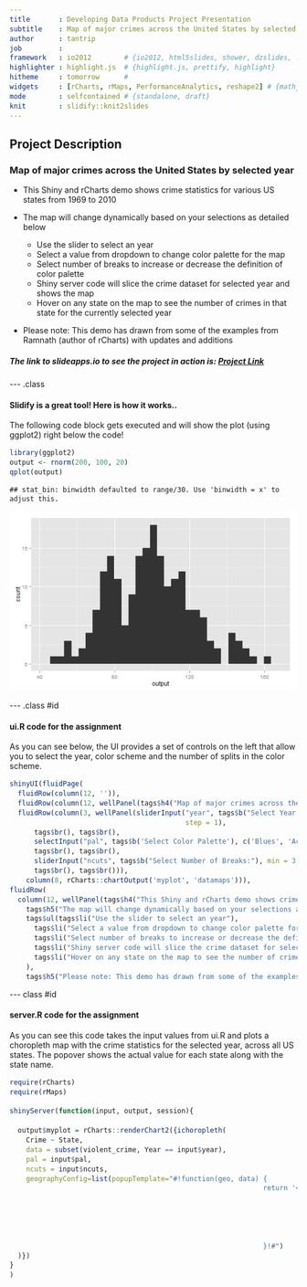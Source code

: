 ```yaml
---
title       : Developing Data Products Project Presentation
subtitle    : Map of major crimes across the United States by selected year
author      : tantrip
job         : 
framework   : io2012        # {io2012, html5slides, shower, dzslides, ...}
highlighter : highlight.js  # {highlight.js, prettify, highlight}
hitheme     : tomorrow      # 
widgets     : [rCharts, rMaps, PerformanceAnalytics, reshape2] # {mathjax, quiz, bootstrap}
mode        : selfcontained # {standalone, draft}
knit        : slidify::knit2slides
---
```


## Project Description

### Map of major crimes across the United States by selected year

  * This Shiny and rCharts demo shows crime statistics for various US states from 1969 to 2010  
  * The map will change dynamically based on your selections as detailed below   
    - Use the slider to select an year   
    - Select a value from dropdown to change color palette for the map   
    - Select number of breaks to increase or decrease the definition of color palette   
    - Shiny server code will slice the crime dataset for selected year and shows the map   
    - Hover on any state on the map to see the number of crimes in that state for the currently selected year   

  * Please note: This demo has drawn from some of the examples from Ramnath (author of rCharts) with updates and additions

##### The link to slideapps.io to see the project in action is: [Project Link](http://tantrip.shinyapps.io/ddp-project/)

--- .class

#### Slidify is a great tool! Here is how it works..

The following code block gets executed and will show the plot (using ggplot2) right below the code!


```r
library(ggplot2)
output <- rnorm(200, 100, 20)
qplot(output)
```

```
## stat_bin: binwidth defaulted to range/30. Use 'binwidth = x' to adjust this.
```

![plot of chunk block2](assets/fig/block2.png) 

--- .class #id


#### ui.R code for the assignment

As you can see below, the UI provides a set of controls on the left that allow you to select the year, color scheme and the number of splits in the color scheme.



```r
shinyUI(fluidPage(
  fluidRow(column(12, '')),
  fluidRow(column(12, wellPanel(tags$h4("Map of major crimes across the United States by selected year")))),
  fluidRow(column(3, wellPanel(sliderInput("year", tags$b("Select Year:"), min = 1969, max = 2010, value = 1995, 
                                           step = 1),
      tags$br(), tags$br(),
      selectInput("pal", tags$b('Select Color Palette'), c('Blues', 'Accent', 'PuRd', 'Purples', 'OrRd', 'Oranges', 'Greys')),
      tags$br(), tags$br(),
      sliderInput("ncuts", tags$b("Select Number of Breaks:"), min = 3, max = 8, value = 7, step = 1),
      tags$br(), tags$br())),
    column(8, rCharts::chartOutput('myplot', 'datamaps'))),
fluidRow(
  column(12, wellPanel(tags$h4("This Shiny and rCharts demo shows crime statistics for various US states from 1969 to 2010"),
    tags$h5("The map will change dynamically based on your selections as detailed below"),
    tags$ul(tags$li("Use the slider to select an year"),
      tags$li("Select a value from dropdown to change color palette for the map"),
      tags$li("Select number of breaks to increase or decrease the definition of color palette"),
      tags$li("Shiny server code will slice the crime dataset for selected year and show the chloropleth map"),
      tags$li("Hover on any state on the map to see the number of crimes in that state for the currently selected year")
    ),
    tags$h5("Please note: This demo has drawn from some of the examples from Ramnath (author of rCharts) with updates and additions"))))))
```

--- class #id

#### server.R code for the assignment

As you can see this code takes the input values from ui.R and plots a choropleth map with the crime statistics for the selected year, across all US states. The popover shows the actual value for each state along with the state name.



```r
require(rCharts)
require(rMaps)

shinyServer(function(input, output, session){
  
  output$myplot = rCharts::renderChart2({ichoropleth(
    Crime ~ State, 
    data = subset(violent_crime, Year == input$year),
    pal = input$pal,
    ncuts = input$ncuts,
    geographyConfig=list(popupTemplate="#!function(geo, data) {
                                                              return '<div class=\"hoverinfo\"><strong>'+
                                                                        geo.properties.name +
                                                                        '<br>' + 
                                                                        'Total violent crimes: ' + 
                                                                        data.Crime +
                                                                        '</strong></div>';
                                                              }!#")
  )})
}
)
```
